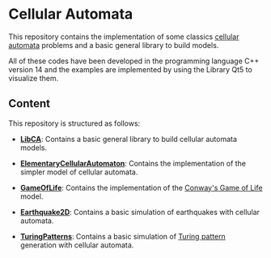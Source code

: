 # Cellular Automata

This repository contains the implementation of some classics
[cellular automata](https://plato.stanford.edu/entries/cellular-automata/)
problems and a basic general library to build models.

All of these codes have been developed in the programming language C++
version 14 and the examples are implemented by using the Library Qt5
to visualize them.

## Content

This repository is structured as follows:

- **[LibCA](LibCA/README.md)**: Contains a basic general library to
  build cellular automata models.

- **[ElementaryCellularAutomaton](ElementaryCellularAutomaton/README.md)**:
  Contains the implementation of the simpler model of cellular automata.

- **[GameOfLife](GameOfLife/README.md)**: Contains the implementation of the
  [Conway's Game of Life](https://en.wikipedia.org/wiki/Conway%27s_Game_of_Life)
  model.

- **[Earthquake2D](Earthquake2D/README.md)**: Contains a basic simulation of
  earthquakes with cellular automata.

- **[TuringPatterns](TuringPatterns/README.md)**: Contains a basic simulation
  of [Turing pattern](https://en.wikipedia.org/wiki/Turing_pattern)
  generation with cellular automata.
